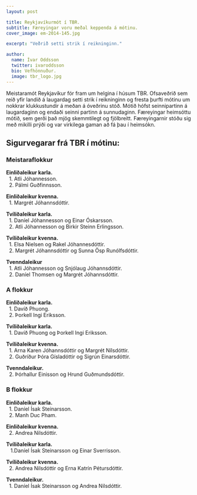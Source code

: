 ```yaml
---
layout: post

title: Reykjavíkurmót í TBR.
subtitle: Færeyingar voru meðal keppenda á mótinu.
cover_image: em-2014-145.jpg

excerpt: "Veðrið setti strik í reikninginn."

author:
  name: Ívar Oddsson
  twitter: ivaroddsson
  bio: Vefhönnuður.
  image: tbr_logo.jpg
---
```

Meistaramót Reykjavíkur fór fram um helgina í húsum TBR. Ofsaveðrið sem reið yfir landið á laugardag setti strik í reikninginn og fresta þurfti mótinu um nokkrar klukkustundir á meðan á óveðrinu stóð. Mótið hófst seinnipartinn á laugardaginn og endaði seinni partinn á sunnudaginn. Færeyingar heimsóttu mótið, sem gerði það mjög skemmtilegt og fjölbreitt. Færeyingarnir stóðu sig með mikilli prýði og var virkilega gaman að fá þau í heimsókn.

## <i class="fa fa-trophy"></i> Sigurvegarar frá TBR í mótinu:

### Meistaraflokkur
**Einliðaleikur karla.**  
&nbsp;&nbsp;1. Atli Jóhannesson.  
&nbsp;&nbsp;2. Pálmi Guðfinnsson.  

**Einliðaleikur kvenna.**  
&nbsp;&nbsp;1. Margrét Jóhannsdóttir.  

**Tvíliðaleikur karla.**  
&nbsp;&nbsp;1. Daníel Jóhannesson og Einar Óskarsson.  
&nbsp;&nbsp;2. Atli Jóhannesson og Birkir Steinn Erlingsson.

**Tvíliðaleikur kvenna.**  
&nbsp;&nbsp;1. Elsa Nielsen og Rakel Jóhannesdóttir.  
&nbsp;&nbsp;2. Margrét Jóhannsdóttir og Sunna Ösp Runólfsdóttir.

**Tvenndaleikur**  
&nbsp;&nbsp;1. Atli Jóhannesson og Snjólaug Jóhannsdóttir.  
&nbsp;&nbsp;2. Daníel Thomsen og Margrét Jóhannsdóttir.  

### A flokkur
**Einliðaleikur karla.**  
&nbsp;&nbsp;1. Davíð Phuong.  
&nbsp;&nbsp;2. Þorkell Ingi Eriksson.

**Tvíliðaleikur karla.**  
&nbsp;&nbsp;1. Davíð Phuong og Þorkell Ingi Eriksson.  

**Tvíliðaleikur kvenna.**  
&nbsp;&nbsp;1. Arna Karen Jóhannsdóttir og Margrét Nílsdóttir.  
&nbsp;&nbsp;2. Guðríður Þóra Gísladóttir og Sigrún Einarsdóttir.  

**Tvenndaleikur.**  
&nbsp;&nbsp;2. Þórhallur Einisson og Hrund Guðmundsdóttir.  

### B flokkur
**Einliðaleikur karla.**  
&nbsp;&nbsp;1. Daníel Ísak Steinarsson.  
&nbsp;&nbsp;2. Manh Duc Pham.  

**Einliðaleikur kvenna.**  
&nbsp;&nbsp;2. Andrea Nilsdóttir.

**Tvíliðaleikur karla.**  
&nbsp;&nbsp; 1.Daníel Ísak Steinarsson og Einar Sverrisson.

**Tvíliðaleikur kvenna.**  
&nbsp;&nbsp;2. Andrea Nilsdóttir og Erna Katrín Pétursdóttir.

**Tvenndaleikur.**  
&nbsp;&nbsp;1. Daníel Ísak Steinarsson og Andrea Nilsdóttir.  
